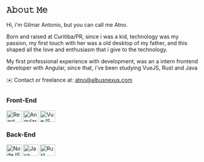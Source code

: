 <h2><b>𝙰𝚋𝚘𝚞𝚝 𝙼𝚎</b></h2>

<div>
  <p>Hi, i'm Gilmar Antonio, but you can call me Atno.</p>
  <p>Born and raised at Curitiba/PR, since i was a kid, technology was my passion, my first touch with her was a old desktop of my father, and this shaped all the love and enthusiasm that i give to the technology.</p>
  <p>My first professional experience with development, was an a intern frontend developer with Angular, since that, i've been studying VueJS, Rust and Java</p>
  ✉️ Contact or freelance at: <a href="mailto:atno@albusnexus.com">atno@albusnexus.com</a>
</div>

##
 <div style="display: inline_block">
   <h3>Front-End</h3>
    <img align="center" alt="React" height="30" width="40" src="https://cdn.jsdelivr.net/gh/devicons/devicon@latest/icons/react/react-original.svg">
    <img align="center" alt="Angular" height="30" width="40" src="https://cdn.jsdelivr.net/gh/devicons/devicon@latest/icons/angular/angular-original.svg">
    <img align="center" alt="VueJS" height="30" width="40" src="https://cdn.jsdelivr.net/gh/devicons/devicon@latest/icons/vuejs/vuejs-original.svg">
 </div>
  <div style="display: inline_block">
   <h3>Back-End</h3>
    <img align="center" alt="NodeJS" height="30" width="40" src="https://cdn.jsdelivr.net/gh/devicons/devicon@latest/icons/nodejs/nodejs-original.svg"/>
    <img align="center" alt="Java" height="30" width="40" src="https://cdn.jsdelivr.net/gh/devicons/devicon@latest/icons/java/java-plain-wordmark.svg"/>
    <img align="center" alt="Rust" height="30" width="40" src="https://www.svgrepo.com/show/374056/rust.svg"/>
 </div>


